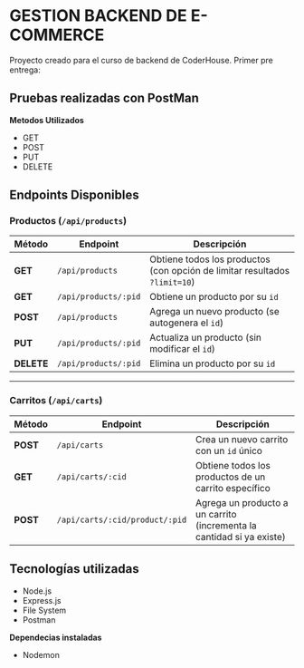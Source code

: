 # GESTION BACKEND DE E-COMMERCE

Proyecto creado para el curso de backend de CoderHouse. Primer pre entrega:

## Pruebas realizadas con PostMan

**Metodos Utilizados**
 - GET
 - POST
 - PUT
 - DELETE

## Endpoints Disponibles

### Productos (`/api/products`)

| Método  | Endpoint             | Descripción |
|---------|----------------------|-------------|
| **GET**  | `/api/products`       | Obtiene todos los productos (con opción de limitar resultados `?limit=10`) |
| **GET**  | `/api/products/:pid`  | Obtiene un producto por su `id` |
| **POST** | `/api/products`       | Agrega un nuevo producto (se autogenera el `id`) |
| **PUT**  | `/api/products/:pid`  | Actualiza un producto (sin modificar el `id`) |
| **DELETE** | `/api/products/:pid` | Elimina un producto por su `id` |

---

### Carritos (`/api/carts`)

| Método  | Endpoint                            | Descripción |
|---------|-------------------------------------|-------------|
| **POST** | `/api/carts`                       | Crea un nuevo carrito con un `id` único |
| **GET**  | `/api/carts/:cid`                  | Obtiene todos los productos de un carrito específico |
| **POST** | `/api/carts/:cid/product/:pid`     | Agrega un producto a un carrito (incrementa la cantidad si ya existe) |

## Tecnologías utilizadas

 - Node.js
 - Express.js
 - File System
 - Postman

**Dependecias instaladas**
 - Nodemon 